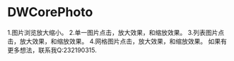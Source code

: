 # DWCorePhoto
1.图片浏览放大缩小。
2.单一图片点击，放大效果，和缩放效果。
3.列表图片点击，放大效果，和缩放效果。
4.网格图片点击，放大效果，和缩放效果。
如果有更多想法，联系我Q:232190315.

